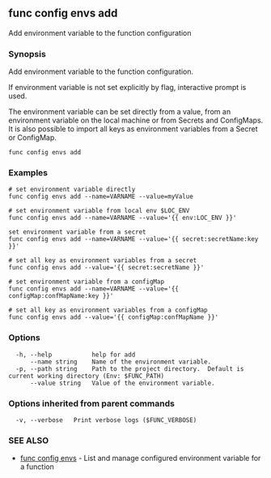 ## func config envs add

Add environment variable to the function configuration

### Synopsis

Add environment variable to the function configuration.

If environment variable is not set explicitly by flag, interactive prompt is used.

The environment variable can be set directly from a value,
from an environment variable on the local machine or from Secrets and ConfigMaps.
It is also possible to import all keys as environment variables from a Secret or ConfigMap.

```
func config envs add
```

### Examples

```
# set environment variable directly
func config envs add --name=VARNAME --value=myValue

# set environment variable from local env $LOC_ENV
func config envs add --name=VARNAME --value='{{ env:LOC_ENV }}'

set environment variable from a secret
func config envs add --name=VARNAME --value='{{ secret:secretName:key }}'

# set all key as environment variables from a secret
func config envs add --value='{{ secret:secretName }}'

# set environment variable from a configMap
func config envs add --name=VARNAME --value='{{ configMap:confMapName:key }}'

# set all key as environment variables from a configMap
func config envs add --value='{{ configMap:confMapName }}'
```

### Options

```
  -h, --help           help for add
      --name string    Name of the environment variable.
  -p, --path string    Path to the project directory.  Default is current working directory (Env: $FUNC_PATH)
      --value string   Value of the environment variable.
```

### Options inherited from parent commands

```
  -v, --verbose   Print verbose logs ($FUNC_VERBOSE)
```

### SEE ALSO

* [func config envs](func_config_envs.md)	 - List and manage configured environment variable for a function

